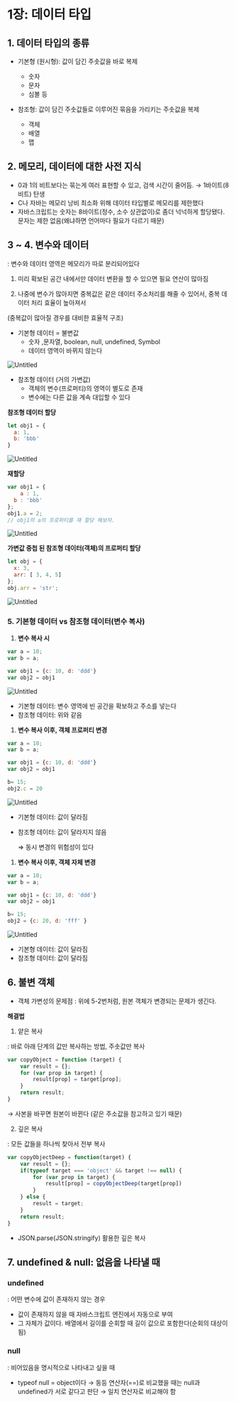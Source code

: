# 1장: 데이터 타입

## 1. 데이터 타입의 종류

- 기본형 (원시형): 값이 담긴 주솟값을 바로 복제
    - 숫자
    - 문자
    - 심볼 등
    
- 참조형: 값이 담긴 주솟값들로 이루어진 묶음을 가리키는 주솟값을 복제
    - 객체
    - 배열
    - 맵

## 2. 메모리, 데이터에 대한 사전 지식

- 0과 1의 비트보다는 묶는게 여러 표현할 수 있고, 검색 시간이 줄어듬. → 1바이트(8비트) 탄생
- C나 자바는 메모리 낭비 최소화 위해 데이터 타입별로 메모리를 제한했다
- 자바스크립트는 숫자는 8바이트(정수, 소수 상관없이)로 좀더 넉넉하게 할당됐다.
문자는 제한 없음(왜냐하면 언어마다 필요가 다르기 때문)

## 3 ~ 4. 변수와 데이터

: 변수와 데이터 영역은 메모리가 따로 분리되어있다

1) 미리 확보된 공간 내에서만 데이터 변환을 할 수 있으면 필요 연산이 많아짐

2) 나중에 변수가 많아지면 중복값은 같은 데이터 주소처리를 해줄 수 있어서, 중복 데이터 처리 효율이 높아져서

(중복값이 많아질 경우를 대비한 효율적 구조)

- 기본형 데이터 = 불변값
    - 숫자 ,문자열, boolean, null, undefined, Symbol
    - 데이터 영역이 바뀌지 않는다

![Untitled](1%E1%84%8C%E1%85%A1%E1%86%BC%20%E1%84%83%E1%85%A6%E1%84%8B%E1%85%B5%E1%84%90%E1%85%A5%20%E1%84%90%E1%85%A1%E1%84%8B%E1%85%B5%E1%86%B8%206a648bd11a1d4049a90e2cdd00992b06/Untitled.png)

- 참조형 데이터 (거의 가변값)
    - 객체의 변수(프로퍼티)의 영역이 별도로 존재
    - 변수에는 다른 값을 계속 대입할 수 있다

**참조형 데이터 할당**

```jsx
let obj1 = {
  a: 1,
  b: 'bbb'
}
```

![Untitled](1%E1%84%8C%E1%85%A1%E1%86%BC%20%E1%84%83%E1%85%A6%E1%84%8B%E1%85%B5%E1%84%90%E1%85%A5%20%E1%84%90%E1%85%A1%E1%84%8B%E1%85%B5%E1%86%B8%206a648bd11a1d4049a90e2cdd00992b06/Untitled%201.png)

**재할당**

```jsx
var obj1 = {
	a : 1,
  b : 'bbb'
};
obj1.a = 2; 
// obj1의 a의 프로퍼티를 재 할당 해보자.
```

![Untitled](1%E1%84%8C%E1%85%A1%E1%86%BC%20%E1%84%83%E1%85%A6%E1%84%8B%E1%85%B5%E1%84%90%E1%85%A5%20%E1%84%90%E1%85%A1%E1%84%8B%E1%85%B5%E1%86%B8%206a648bd11a1d4049a90e2cdd00992b06/Untitled%202.png)

**가변값 중첩 된 참조형 데이터(객체)의 프로퍼티 할당**

```jsx
let obj = {
  x: 3,
  arr: [ 3, 4, 5]
};
obj.arr = 'str';
```

![Untitled](1%E1%84%8C%E1%85%A1%E1%86%BC%20%E1%84%83%E1%85%A6%E1%84%8B%E1%85%B5%E1%84%90%E1%85%A5%20%E1%84%90%E1%85%A1%E1%84%8B%E1%85%B5%E1%86%B8%206a648bd11a1d4049a90e2cdd00992b06/Untitled%203.png)

### 5. 기본형 데이터 vs 참조형 데이터(변수 복사)

1. **변수 복사 시**

```jsx
var a = 10;
var b = a;

var obj1 = {c: 10, d: 'ddd'}
var obj2 = obj1
```

![Untitled](1%E1%84%8C%E1%85%A1%E1%86%BC%20%E1%84%83%E1%85%A6%E1%84%8B%E1%85%B5%E1%84%90%E1%85%A5%20%E1%84%90%E1%85%A1%E1%84%8B%E1%85%B5%E1%86%B8%206a648bd11a1d4049a90e2cdd00992b06/Untitled%204.png)

- 기본형 데이터: 변수 영역에 빈 공간을 확보하고 주소를 넣는다
- 참조형 데이터: 위와 같음

1. **변수 복사 이후, 객체 프로퍼티 변경**

```jsx
var a = 10;
var b = a;

var obj1 = {c: 10, d: 'ddd'}
var obj2 = obj1

b= 15;
obj2.c = 20
```

![Untitled](1%E1%84%8C%E1%85%A1%E1%86%BC%20%E1%84%83%E1%85%A6%E1%84%8B%E1%85%B5%E1%84%90%E1%85%A5%20%E1%84%90%E1%85%A1%E1%84%8B%E1%85%B5%E1%86%B8%206a648bd11a1d4049a90e2cdd00992b06/Untitled%205.png)

- 기본형 데이터: 값이 달라짐
- 참조형 데이터: 값이 달라지지 않음
    
    ⇒ 동시 변경의 위험성이 있다
    
1. **변수 복사 이후, 객체 자체 변경**

```jsx
var a = 10;
var b = a;

var obj1 = {c: 10, d: 'ddd'}
var obj2 = obj1

b= 15;
obj2 = {c: 20, d: 'fff' }
```

![Untitled](1%E1%84%8C%E1%85%A1%E1%86%BC%20%E1%84%83%E1%85%A6%E1%84%8B%E1%85%B5%E1%84%90%E1%85%A5%20%E1%84%90%E1%85%A1%E1%84%8B%E1%85%B5%E1%86%B8%206a648bd11a1d4049a90e2cdd00992b06/Untitled%206.png)

- 기본형 데이터: 값이 달라짐
- 참조형 데이터: 값이 달라짐

## 6. 불변 객체

- 객체 가변성의 문제점
: 위에 5-2번처럼, 원본 객체가 변경되는 문제가 생긴다.

**해결법**

1) 얕은 복사

: 바로 아래 단계의 값만 복사하는 방법, 주솟값만 복사

```jsx
var copyObject = function (target) {
	var result = {};
	for (var prop in target) {
		result[prop] = target[prop];
	}
	return result;
}
```

→ 사본을 바꾸면 원본이 바뀐다 (같은 주소값을 참고하고 있기 때문)

2) 깊은 복사

: 모든 값들을 하나씩 찾아서 전부 복사 

```jsx
var copyObjectDeep = function(target) {
	var result = {};
	if(typeof target === 'object' && target !== null) {
		for (var prop in target) {
			result[prop] = copyObjectDeep(target[prop])
		}
	} else {
		result = target;
	}
	return result;
}
```

- JSON.parse(JSON.stringify) 활용한 깊은 복사

## 7. undefined & null: 없음을 나타낼 때

### undefined

: 어떤 변수에 값이 존재하지 않는 경우

- 값이 존재하지 않을 때 자바스크립트 엔진에서 자동으로 부여
- 그 자체가 값이다. 배열에서 길이를 순회할 때 길이 값으로 포함한다(순회의 대상이 됨)

### null

: 비어있음을 명시적으로 나타내고 싶을 때 

- typeof null = object이다 
→ 동등 연산자(==)로 비교했을 때는 null과 undefined가 서로 같다고 판단
→ 일치 연산자로 비교해야 함